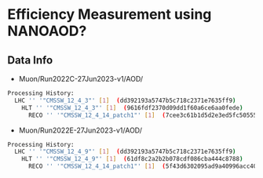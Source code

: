 # Efficiency Measurement using NANOAOD?

## Data Info
* Muon/Run2022C-27Jun2023-v1/AOD/
```sh
Processing History:
  LHC '' '"CMSSW_12_4_3"' [1]  (dd392193a5747b5c718c2371e7635ff9)
    HLT '' '"CMSSW_12_4_3"' [1]  (9616fdf2370d09dd1f60a6ce6aa0fede)
      RECO '' '"CMSSW_12_4_14_patch1"' [1]  (7cee3c61b1d5d2e3ed5fc50555ee4ee7)
```

* Muon/Run2022E-27Jun2023-v1/AOD/
```sh
Processing History:
  LHC '' '"CMSSW_12_4_9"' [1]  (dd392193a5747b5c718c2371e7635ff9)
    HLT '' '"CMSSW_12_4_9"' [1]  (61df8c2a2b2b078cdf086cba444c8788)
      RECO '' '"CMSSW_12_4_14_patch1"' [1]  (5f43d6302095ad9a40996acc404f1554)
```